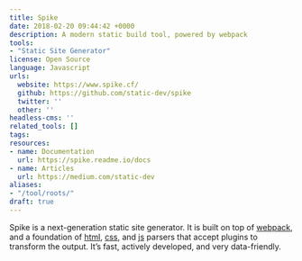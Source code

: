 ```yaml
---
title: Spike
date: 2018-02-20 09:44:42 +0000
description: A modern static build tool, powered by webpack
tools:
- "Static Site Generator"
license: Open Source
language: Javascript
urls:
  website: https://www.spike.cf/
  github: https://github.com/static-dev/spike
  twitter: ''
  other: ''
headless-cms: ''
related_tools: []
tags: 
resources:
- name: Documentation
  url: https://spike.readme.io/docs
- name: Articles
  url: https://medium.com/static-dev
aliases:
- "/tool/roots/"
draft: true
---
```

Spike is a next-generation static site generator. It is built on top of [webpack](https://webpack.github.io/), and a foundation of [html](http://reshape.ml/), [css](http://postcss.org/), and [js](http://babeljs.io/) parsers that accept plugins to transform the output. It’s fast, actively developed, and very data-friendly.
